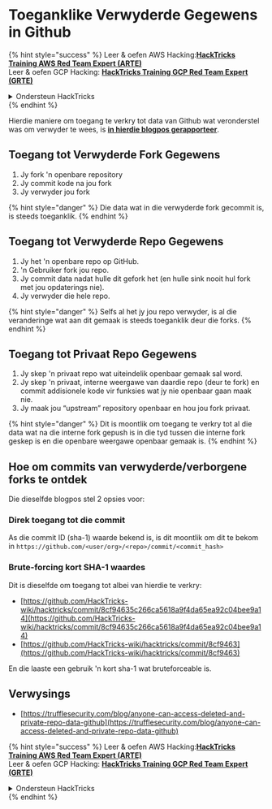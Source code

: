 # Toeganklike Verwyderde Gegewens in Github

{% hint style="success" %}
Leer & oefen AWS Hacking:<img src="../../.gitbook/assets/image.png" alt="" data-size="line">[**HackTricks Training AWS Red Team Expert (ARTE)**](https://training.hacktricks.xyz/courses/arte)<img src="../../.gitbook/assets/image.png" alt="" data-size="line">\
Leer & oefen GCP Hacking: <img src="../../.gitbook/assets/image (2).png" alt="" data-size="line">[**HackTricks Training GCP Red Team Expert (GRTE)**<img src="../../.gitbook/assets/image (2).png" alt="" data-size="line">](https://training.hacktricks.xyz/courses/grte)

<details>

<summary>Ondersteun HackTricks</summary>

* Kyk na die [**subskripsie planne**](https://github.com/sponsors/carlospolop)!
* **Sluit aan by die** 💬 [**Discord groep**](https://discord.gg/hRep4RUj7f) of die [**telegram groep**](https://t.me/peass) of **volg** ons op **Twitter** 🐦 [**@hacktricks\_live**](https://twitter.com/hacktricks\_live)**.**
* **Deel hacking truuks deur PRs in te dien na die** [**HackTricks**](https://github.com/carlospolop/hacktricks) en [**HackTricks Cloud**](https://github.com/carlospolop/hacktricks-cloud) github repos.

</details>
{% endhint %}

Hierdie maniere om toegang te verkry tot data van Github wat veronderstel was om verwyder te wees, is [**in hierdie blogpos gerapporteer**](https://trufflesecurity.com/blog/anyone-can-access-deleted-and-private-repo-data-github).

## Toegang tot Verwyderde Fork Gegewens

1. Jy fork 'n openbare repository
2. Jy commit kode na jou fork
3. Jy verwyder jou fork

{% hint style="danger" %}
Die data wat in die verwyderde fork gecommit is, is steeds toeganklik.
{% endhint %}

## Toegang tot Verwyderde Repo Gegewens

1. Jy het 'n openbare repo op GitHub.
2. 'n Gebruiker fork jou repo.
3. Jy commit data nadat hulle dit gefork het (en hulle sink nooit hul fork met jou opdaterings nie).
4. Jy verwyder die hele repo.

{% hint style="danger" %}
Selfs al het jy jou repo verwyder, is al die veranderinge wat aan dit gemaak is steeds toeganklik deur die forks.
{% endhint %}

## Toegang tot Privaat Repo Gegewens

1. Jy skep 'n privaat repo wat uiteindelik openbaar gemaak sal word.
2. Jy skep 'n privaat, interne weergawe van daardie repo (deur te fork) en commit addisionele kode vir funksies wat jy nie openbaar gaan maak nie.
3. Jy maak jou “upstream” repository openbaar en hou jou fork privaat.

{% hint style="danger" %}
Dit is moontlik om toegang te verkry tot al die data wat na die interne fork gepush is in die tyd tussen die interne fork geskep is en die openbare weergawe openbaar gemaak is.
{% endhint %}

## Hoe om commits van verwyderde/verborgene forks te ontdek

Die dieselfde blogpos stel 2 opsies voor:

### Direk toegang tot die commit

As die commit ID (sha-1) waarde bekend is, is dit moontlik om dit te bekom in `https://github.com/<user/org>/<repo>/commit/<commit_hash>`

### Brute-forcing kort SHA-1 waardes

Dit is dieselfde om toegang tot albei van hierdie te verkry:

* [https://github.com/HackTricks-wiki/hacktricks/commit/8cf94635c266ca5618a9f4da65ea92c04bee9a14](https://github.com/HackTricks-wiki/hacktricks/commit/8cf94635c266ca5618a9f4da65ea92c04bee9a14)
* [https://github.com/HackTricks-wiki/hacktricks/commit/8cf9463](https://github.com/HackTricks-wiki/hacktricks/commit/8cf9463)

En die laaste een gebruik 'n kort sha-1 wat bruteforceable is.

## Verwysings

* [https://trufflesecurity.com/blog/anyone-can-access-deleted-and-private-repo-data-github](https://trufflesecurity.com/blog/anyone-can-access-deleted-and-private-repo-data-github)

{% hint style="success" %}
Leer & oefen AWS Hacking:<img src="../../.gitbook/assets/image.png" alt="" data-size="line">[**HackTricks Training AWS Red Team Expert (ARTE)**](https://training.hacktricks.xyz/courses/arte)<img src="../../.gitbook/assets/image.png" alt="" data-size="line">\
Leer & oefen GCP Hacking: <img src="../../.gitbook/assets/image (2).png" alt="" data-size="line">[**HackTricks Training GCP Red Team Expert (GRTE)**<img src="../../.gitbook/assets/image (2).png" alt="" data-size="line">](https://training.hacktricks.xyz/courses/grte)

<details>

<summary>Ondersteun HackTricks</summary>

* Kyk na die [**subskripsie planne**](https://github.com/sponsors/carlospolop)!
* **Sluit aan by die** 💬 [**Discord groep**](https://discord.gg/hRep4RUj7f) of die [**telegram groep**](https://t.me/peass) of **volg** ons op **Twitter** 🐦 [**@hacktricks\_live**](https://twitter.com/hacktricks\_live)**.**
* **Deel hacking truuks deur PRs in te dien na die** [**HackTricks**](https://github.com/carlospolop/hacktricks) en [**HackTricks Cloud**](https://github.com/carlospolop/hacktricks-cloud) github repos.

</details>
{% endhint %}
